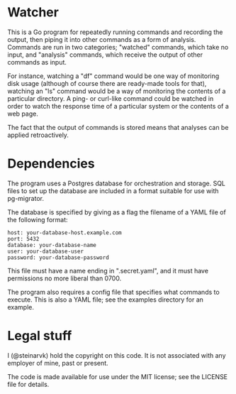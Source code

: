 Watcher
=======

This is a Go program for repeatedly running commands and
recording the output, then piping it into other commands
as a form of analysis. Commands are run in two categories;
"watched" commands, which take no input, and "analysis"
commands, which receive the output of other commands
as input.

For instance, watching a "df" command would be one way
of monitoring disk usage (although of course there are
ready-made tools for that), watching an "ls" command
would be a way of monitoring the contents of a particular
directory. A ping- or curl-like command could be watched
in order to watch the response time of a particular system
or the contents of a web page.

The fact that the output of commands is stored means
that analyses can be applied retroactively.

Dependencies
============

The program uses a Postgres database for orchestration
and storage. SQL files to set up the database are
included in a format suitable for use with pg-migrator.

The database is specified by giving as a flag the
filename of a YAML file of the following format:

    host: your-database-host.example.com
    port: 5432
    database: your-database-name
    user: your-database-user
    password: your-database-password

This file must have a name ending in ".secret.yaml", and
it must have permissions no more liberal than 0700.

The program also requires a config file that specifies
what commands to execute. This is also a YAML file;
see the examples directory for an example.

Legal stuff
===========

I (@steinarvk) hold the copyright on this code. It is not
associated with any employer of mine, past or present.

The code is made available for use under the MIT license;
see the LICENSE file for details.
